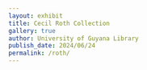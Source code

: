 ```yaml
---
layout: exhibit
title: Cecil Roth Collection
gallery: true
author: University of Guyana Library
publish_date: 2024/06/24
permalink: /roth/
--- 
```

